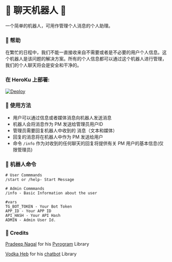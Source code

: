 # 🤖 聊天机器人 🤖
一个简单的机器人，可用作管理个人消息的个人助理。

### 💠 帮助
在繁忙的日程中，我们不能一直接收来自不需要或者是不必要的用户个人信息。这个机器人是该问题的解决方案。所有的个人信息都可以通过这个机器人进行管理，我们的个人聊天将会是安全和干净的。

### 在 HeroKu 上部署:

[![Deploy](https://www.herokucdn.com/deploy/button.svg)](https://heroku.com/deploy?template=https://github.com/ABotForme/AChatBot)

### 💠 使用方法

- 用户可以通过信息或者媒体消息向机器人发送消息
- 机器人会将消息作为 PM 发送给管理员用户ID
- 管理员需要回复机器人中收到的 消息（文本和媒体）
- 回复的消息将在机器人中作为 PM 发送给用户
- 命令 ```/info``` 作为对收到的任何聊天的回复将提供有关 PM 用户的基本信息(仅限管理员)


### 💠 机器人命令 

```
# User Commmands
/start or /help- Start Message

# Admin Commmands
/info - Basic Information about the user

#vars
TG_BOT_TOKEN - Your Bot Token
APP_ID - Your APP ID
API_HASH - Your API Hash
ADMIN - Admin User Id.

```
### 💠 Credits
[Pradeep Nagal](https://t.me/fojipk) for his [Pyrogram](https://github.com/pyrogram/pyrogram) Library

[Vodka Heb](https://t.me/VodkaHeb) for his [chatbot](https://github.com/ABotForme/chatbot) Library
